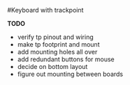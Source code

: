 #Keyboard with trackpoint

__TODO__
- verify tp pinout and wiring
- make tp footprint and mount
- add mounting holes all over
- add redundant buttons for mouse
- decide on bottom layout
- figure out mounting between boards
